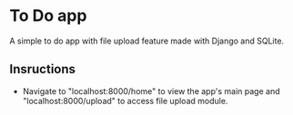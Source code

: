 # To Do app

A simple to do app with file upload feature made with Django and SQLite.

## Insructions

* Navigate to "localhost:8000/home" to view the app's main page and "localhost:8000/upload" to access file upload module.
